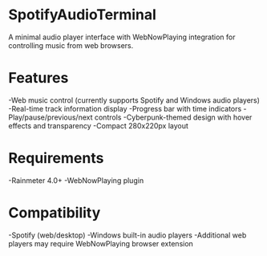 # SpotifyAudioTerminal
A minimal audio player interface with WebNowPlaying integration for controlling music from web browsers.


# Features

-Web music control (currently supports Spotify and Windows audio players)
-Real-time track information display
-Progress bar with time indicators
-Play/pause/previous/next controls
-Cyberpunk-themed design with hover effects and transparency
-Compact 280x220px layout

# Requirements

-Rainmeter 4.0+
-WebNowPlaying plugin

# Compatibility

-Spotify (web/desktop)
-Windows built-in audio players
-Additional web players may require WebNowPlaying browser extension
